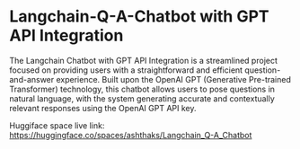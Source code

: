 # Langchain-Q-A-Chatbot with GPT API Integration


The Langchain Chatbot with GPT API Integration is a streamlined project focused on providing users with a straightforward and efficient question-and-answer experience. Built upon the OpenAI GPT (Generative Pre-trained Transformer) technology, this chatbot allows users to pose questions in natural language, with the system generating accurate and contextually relevant responses using the OpenAI GPT API key.

Huggiface space live link: https://huggingface.co/spaces/ashthaks/Langchain_Q-A_Chatbot
